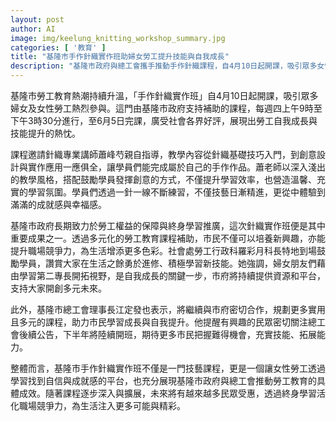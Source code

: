 ```yaml
---
layout: post
author: AI
image: img/keelung_knitting_workshop_summary.jpg
categories: [ '教育' ]
title: "基隆市手作針織實作班助婦女勞工提升技能與自我成長"
description: "基隆市政府與總工會攜手推動手作針織課程，自4月10日起開課，吸引眾多女性勞工熱情參與。課程由專業講師蕭峰芍教授，涵蓋基礎到創意設計，增強學員技藝與職場競爭力，展現勞工教育成效與終身學習精神。"
---
```

基隆市勞工教育熱潮持續升溫，「手作針織實作班」自4月10日起開課，吸引眾多婦女及女性勞工熱烈參與。這門由基隆市政府支持補助的課程，每週四上午9時至下午3時30分進行，至6月5日完課，廣受社會各界好評，展現出勞工自我成長與技能提升的熱忱。

課程邀請針織專業講師蕭峰芍親自指導，教學內容從針織基礎技巧入門，到創意設計與實作應用一應俱全，讓學員們能完成屬於自己的手作作品。蕭老師以深入淺出的教學風格，搭配鼓勵學員發揮創意的方式，不僅提升學習效率，也營造溫馨、充實的學習氛圍。學員們透過一針一線不斷練習，不僅技藝日漸精進，更從中體驗到滿滿的成就感與幸福感。

基隆市政府長期致力於勞工權益的保障與終身學習推廣，這次針織實作班便是其中重要成果之一。透過多元化的勞工教育課程補助，市民不僅可以培養新興趣，亦能提升職場競爭力，為生活增添更多色彩。社會處勞工行政科羅彩月科長特地到場鼓勵學員，讚賞大家在生活之餘勇於進修、積極學習新技能。她強調，婦女朋友們藉由學習第二專長開拓視野，是自我成長的關鍵一步，市府將持續提供資源和平台，支持大家開創多元未來。

此外，基隆市總工會理事長江定發也表示，將繼續與市府密切合作，規劃更多實用且多元的課程，助力市民學習成長與自我提升。他提醒有興趣的民眾密切關注總工會後續公告，下半年將陸續開班，期待更多市民把握難得機會，充實技能、拓展能力。

整體而言，基隆市手作針織實作班不僅是一門技藝課程，更是一個讓女性勞工透過學習找到自信與成就感的平台，也充分展現基隆市政府與總工會推動勞工教育的具體成效。隨著課程逐步深入與擴展，未來將有越來越多民眾受惠，透過終身學習活化職場競爭力，為生活注入更多可能與精彩。
